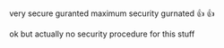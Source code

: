 very secure guranted maximum security gurnated :+1: :+1:

ok but actually no security procedure for this stuff
